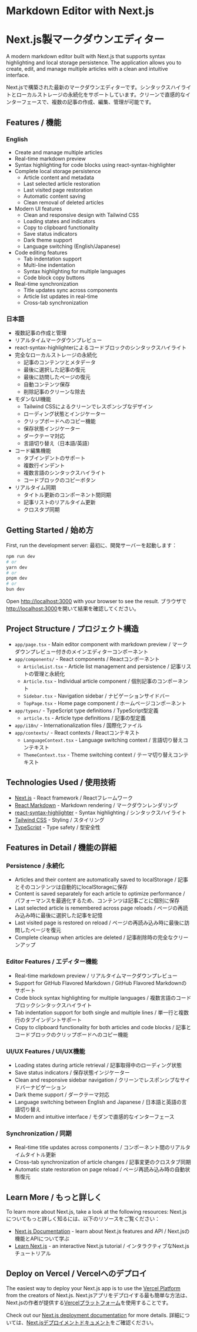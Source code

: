 # Markdown Editor with Next.js
# Next.js製マークダウンエディター

A modern markdown editor built with Next.js that supports syntax highlighting and local storage persistence. The application allows you to create, edit, and manage multiple articles with a clean and intuitive interface.

Next.jsで構築された最新のマークダウンエディターです。シンタックスハイライトとローカルストレージの永続化をサポートしています。クリーンで直感的なインターフェースで、複数の記事の作成、編集、管理が可能です。

## Features / 機能

### English
- Create and manage multiple articles
- Real-time markdown preview
- Syntax highlighting for code blocks using react-syntax-highlighter
- Complete local storage persistence
  - Article content and metadata
  - Last selected article restoration
  - Last visited page restoration
  - Automatic content saving
  - Clean removal of deleted articles
- Modern UI features
  - Clean and responsive design with Tailwind CSS
  - Loading states and indicators
  - Copy to clipboard functionality
  - Save status indicators
  - Dark theme support
  - Language switching (English/Japanese)
- Code editing features
  - Tab indentation support
  - Multi-line indentation
  - Syntax highlighting for multiple languages
  - Code block copy buttons
- Real-time synchronization
  - Title updates sync across components
  - Article list updates in real-time
  - Cross-tab synchronization

### 日本語
- 複数記事の作成と管理
- リアルタイムマークダウンプレビュー
- react-syntax-highlighterによるコードブロックのシンタックスハイライト
- 完全なローカルストレージの永続化
  - 記事のコンテンツとメタデータ
  - 最後に選択した記事の復元
  - 最後に訪問したページの復元
  - 自動コンテンツ保存
  - 削除記事のクリーンな除去
- モダンなUI機能
  - Tailwind CSSによるクリーンでレスポンシブなデザイン
  - ローディング状態とインジケーター
  - クリップボードへのコピー機能
  - 保存状態インジケーター
  - ダークテーマ対応
  - 言語切り替え（日本語/英語）
- コード編集機能
  - タブインデントのサポート
  - 複数行インデント
  - 複数言語のシンタックスハイライト
  - コードブロックのコピーボタン
- リアルタイム同期
  - タイトル更新のコンポーネント間同期
  - 記事リストのリアルタイム更新
  - クロスタブ同期

## Getting Started / 始め方

First, run the development server:
最初に、開発サーバーを起動します：

```bash
npm run dev
# or
yarn dev
# or
pnpm dev
# or
bun dev
```

Open [http://localhost:3000](http://localhost:3000) with your browser to see the result.
ブラウザで[http://localhost:3000](http://localhost:3000)を開いて結果を確認してください。

## Project Structure / プロジェクト構造

- `app/page.tsx` - Main editor component with markdown preview / マークダウンプレビュー付きのメインエディターコンポーネント
- `app/components/` - React components / Reactコンポーネント
  - `ArticleList.tsx` - Article list management and persistence / 記事リストの管理と永続化
  - `Article.tsx` - Individual article component / 個別記事のコンポーネント
  - `Sidebar.tsx` - Navigation sidebar / ナビゲーションサイドバー
  - `TopPage.tsx` - Home page component / ホームページコンポーネント
- `app/types/` - TypeScript type definitions / TypeScript型定義
  - `article.ts` - Article type definitions / 記事の型定義
- `app/i18n/` - Internationalization files / 国際化ファイル
- `app/contexts/` - React contexts / Reactコンテキスト
  - `LanguageContext.tsx` - Language switching context / 言語切り替えコンテキスト
  - `ThemeContext.tsx` - Theme switching context / テーマ切り替えコンテキスト

## Technologies Used / 使用技術

- [Next.js](https://nextjs.org) - React framework / Reactフレームワーク
- [React Markdown](https://github.com/remarkjs/react-markdown) - Markdown rendering / マークダウンレンダリング
- [react-syntax-highlighter](https://github.com/react-syntax-highlighter/react-syntax-highlighter) - Syntax highlighting / シンタックスハイライト
- [Tailwind CSS](https://tailwindcss.com) - Styling / スタイリング
- [TypeScript](https://www.typescriptlang.org) - Type safety / 型安全性

## Features in Detail / 機能の詳細

### Persistence / 永続化
- Articles and their content are automatically saved to localStorage / 記事とそのコンテンツは自動的にlocalStorageに保存
- Content is saved separately for each article to optimize performance / パフォーマンスを最適化するため、コンテンツは記事ごとに個別に保存
- Last selected article is remembered across page reloads / ページの再読み込み時に最後に選択した記事を記憶
- Last visited page is restored on reload / ページの再読み込み時に最後に訪問したページを復元
- Complete cleanup when articles are deleted / 記事削除時の完全なクリーンアップ

### Editor Features / エディター機能
- Real-time markdown preview / リアルタイムマークダウンプレビュー
- Support for GitHub Flavored Markdown / GitHub Flavored Markdownのサポート
- Code block syntax highlighting for multiple languages / 複数言語のコードブロックシンタックスハイライト
- Tab indentation support for both single and multiple lines / 単一行と複数行のタブインデントサポート
- Copy to clipboard functionality for both articles and code blocks / 記事とコードブロックのクリップボードへのコピー機能

### UI/UX Features / UI/UX機能
- Loading states during article retrieval / 記事取得中のローディング状態
- Save status indicators / 保存状態インジケーター
- Clean and responsive sidebar navigation / クリーンでレスポンシブなサイドバーナビゲーション
- Dark theme support / ダークテーマ対応
- Language switching between English and Japanese / 日本語と英語の言語切り替え
- Modern and intuitive interface / モダンで直感的なインターフェース

### Synchronization / 同期
- Real-time title updates across components / コンポーネント間のリアルタイムタイトル更新
- Cross-tab synchronization of article changes / 記事変更のクロスタブ同期
- Automatic state restoration on page reload / ページ再読み込み時の自動状態復元

## Learn More / もっと詳しく

To learn more about Next.js, take a look at the following resources:
Next.jsについてもっと詳しく知るには、以下のリソースをご覧ください：

- [Next.js Documentation](https://nextjs.org/docs) - learn about Next.js features and API / Next.jsの機能とAPIについて学ぶ
- [Learn Next.js](https://nextjs.org/learn) - an interactive Next.js tutorial / インタラクティブなNext.jsチュートリアル

## Deploy on Vercel / Vercelへのデプロイ

The easiest way to deploy your Next.js app is to use the [Vercel Platform](https://vercel.com/new?utm_medium=default-template&filter=next.js&utm_source=create-next-app&utm_campaign=create-next-app-readme) from the creators of Next.js.
Next.jsアプリをデプロイする最も簡単な方法は、Next.jsの作者が提供する[Vercelプラットフォーム](https://vercel.com/new?utm_medium=default-template&filter=next.js&utm_source=create-next-app&utm_campaign=create-next-app-readme)を使用することです。

Check out our [Next.js deployment documentation](https://nextjs.org/docs/app/building-your-application/deploying) for more details.
詳細については、[Next.jsデプロイメントドキュメント](https://nextjs.org/docs/app/building-your-application/deploying)をご確認ください。
